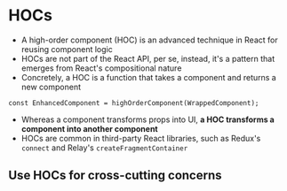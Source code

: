 # HOCs

- A high-order component (HOC) is an advanced technique in React for reusing component logic
- HOCs are not part of the React API, per se, instead, it's a pattern that emerges from React's compositional nature
- Concretely, a HOC is a function that takes a component and returns a new component

`const EnhancedComponent = highOrderComponent(WrappedComponent);`

- Whereas a component transforms props into UI, **a HOC transforms a component into another component**
- HOCs are common in third-party React libraries, such as Redux's `connect` and Relay's `createFragmentContainer`

## Use HOCs for cross-cutting concerns